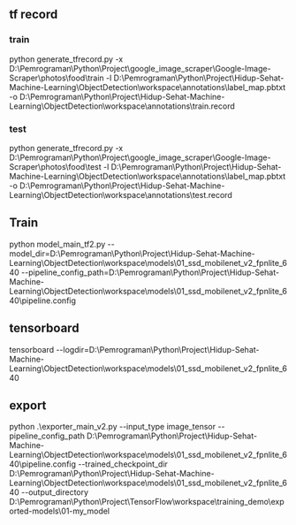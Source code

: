 ## tf record

### train
python generate_tfrecord.py -x D:\Pemrograman\Python\Project\google_image_scraper\Google-Image-Scraper\photos\food\train -l D:\Pemrograman\Python\Project\Hidup-Sehat-Machine-Learning\ObjectDetection\workspace\annotations\label_map.pbtxt -o D:\Pemrograman\Python\Project\Hidup-Sehat-Machine-Learning\ObjectDetection\workspace\annotations\train.record

### test
python generate_tfrecord.py -x D:\Pemrograman\Python\Project\google_image_scraper\Google-Image-Scraper\photos\food\test -l D:\Pemrograman\Python\Project\Hidup-Sehat-Machine-Learning\ObjectDetection\workspace\annotations\label_map.pbtxt -o D:\Pemrograman\Python\Project\Hidup-Sehat-Machine-Learning\ObjectDetection\workspace\annotations\test.record

## Train

python model_main_tf2.py --model_dir=D:\Pemrograman\Python\Project\Hidup-Sehat-Machine-Learning\ObjectDetection\workspace\models\01_ssd_mobilenet_v2_fpnlite_640 --pipeline_config_path=D:\Pemrograman\Python\Project\Hidup-Sehat-Machine-Learning\ObjectDetection\workspace\models\01_ssd_mobilenet_v2_fpnlite_640\pipeline.config

## tensorboard
tensorboard --logdir=D:\Pemrograman\Python\Project\Hidup-Sehat-Machine-Learning\ObjectDetection\workspace\models\01_ssd_mobilenet_v2_fpnlite_640

## export
python .\exporter_main_v2.py --input_type image_tensor --pipeline_config_path D:\Pemrograman\Python\Project\Hidup-Sehat-Machine-Learning\ObjectDetection\workspace\models\01_ssd_mobilenet_v2_fpnlite_640\pipeline.config --trained_checkpoint_dir D:\Pemrograman\Python\Project\Hidup-Sehat-Machine-Learning\ObjectDetection\workspace\models\01_ssd_mobilenet_v2_fpnlite_640 --output_directory D:\Pemrograman\Python\Project\TensorFlow\workspace\training_demo\exported-models\01-my_model